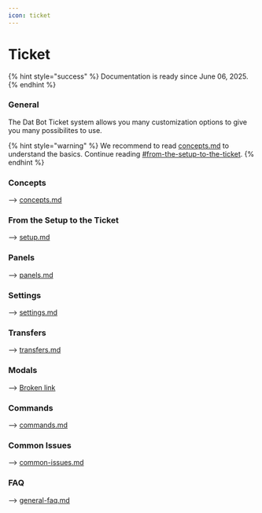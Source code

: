 ```yaml
---
icon: ticket
---
```


# Ticket

{% hint style="success" %}
Documentation is ready since June 06, 2025.
{% endhint %}

### General

The Dat Bot Ticket system allows you many customization options to give you many possibilites to use.&#x20;

{% hint style="warning" %}
We recommend to read [concepts.md](concepts.md "mention") to understand the basics. Continue reading [#from-the-setup-to-the-ticket](./#from-the-setup-to-the-ticket "mention").
{% endhint %}

### Concepts

\--> [concepts.md](concepts.md "mention")

### From the Setup to the Ticket

\--> [setup.md](setup.md "mention")

### Panels

\--> [panels.md](panels.md "mention")

### Settings

\--> [settings.md](settings.md "mention")

### Transfers

\--> [transfers.md](transfers.md "mention")

### Modals

\--> [Broken link](broken-reference "mention")

### Commands

\--> [commands.md](commands.md "mention")

### Common Issues

\--> [common-issues.md](common-issues.md "mention")

### FAQ

\--> [general-faq.md](general-faq.md "mention")
